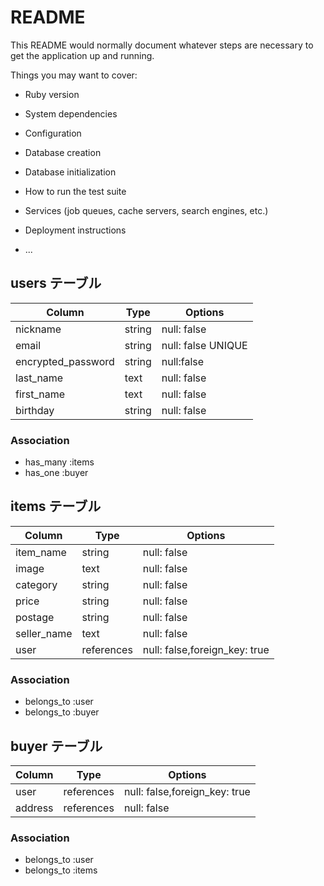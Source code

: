 # README

This README would normally document whatever steps are necessary to get the
application up and running.

Things you may want to cover:

* Ruby version

* System dependencies

* Configuration

* Database creation

* Database initialization

* How to run the test suite

* Services (job queues, cache servers, search engines, etc.)

* Deployment instructions

* ...

## users テーブル

| Column     | Type   | Options            |
| ---------- | ------ | ------------------ |
| nickname   | string | null: false        |
| email      | string | null: false UNIQUE |
| encrypted_password  | string | null:false|
| last_name  | text   | null: false        |
| first_name | text   | null: false        |
| birthday   | string | null: false        |

### Association

- has_many :items
- has_one :buyer

## items テーブル

| Column        | Type     | Options     |
| ------------- | -------- | ----------- |
| item_name     | string     | null: false |
| image         | text     | null: false |
| category      | string   | null: false |
| price         | string     | null: false |
| postage       | string   | null: false |
| seller_name   | text     | null: false |
|user|references|null: false,foreign_key: true|

### Association

- belongs_to :user
- belongs_to :buyer

## buyer テーブル

| Column        | Type       | Options   |
| ------------- | ---------- | --------- |
|user|references|null: false,foreign_key: true|
| address       | references | null: false |

### Association

- belongs_to :user
- belongs_to :items